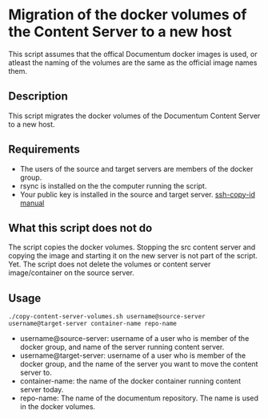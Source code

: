 # Migration of the docker volumes of the Content Server to a new host
This script assumes that the offical Documentum docker images is used, or atleast the naming of the volumes are the same as the official image names them.

## Description
This script migrates the docker volumes of the Documentum Content Server to a new host.

## Requirements
- The users of the source and target servers are members of the docker group.
- rsync is installed on the the computer running the script.
- Your public key is installed in the source and target server. [ssh-copy-id manual](https://linux.die.net/man/1/ssh-copy-id)

## What this script does not do
The script copies the docker volumes. Stopping the src content server and copying the image and starting it on the new server is not part of the script. Yet.
The script does not delete the volumes or content server image/container on the source server.

## Usage
```
./copy-content-server-volumes.sh username@source-server username@target-server container-name repo-name
```
- username@source-server: username of a user who is member of the docker group, and name of the server running content server.
- username@target-server: username of a user who is member of the docker group, and the name of the server you want to move the content server to.
- container-name: the name of the docker container running content server today.
- repo-name: The name of the documentum repository. The name is used in the docker volumes.

